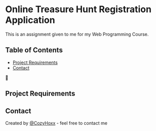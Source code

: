 # Online Treasure Hunt Registration Application
This is an assignment given to me for my Web Programming Course.

## Table of Contents
* [Project Requirements](#project-requirements)
* [Contact](#contact)

:pushpin:
## Project Requirements


## Contact
Created by [@CozyHoxx](https://github.com/CozyHoxx) - feel free to contact me
